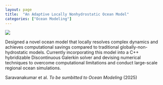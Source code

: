 ```yaml
---
layout: page
title:  "An Adaptive Locally Nonhydrostatic Ocean Model"
categories: ["Ocean Modeling"]
---
```


<img src="{{ '/assets/img/lnhs_proj.png' | prepend: site.baseurl }}" id="proj-img">

Designed a novel ocean model that locally resolves complex dynamics and achieves computational savings compared to traditional globally-non-hydrostatic models. Currently incorporating this model into a C++ hybridizable Discontinuous Galerkin solver and devising numerical techniques to overcome computational limitations and conduct large-scale regional ocean simulations.

Saravanakumar et al. <i>To be sumbitted to Ocean Modeling</i> (2025)
